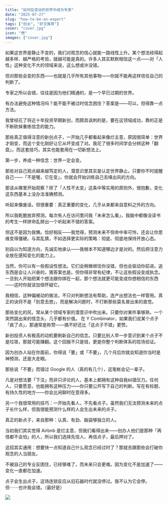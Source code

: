 ```yaml
---
title: "如何在变动的世界中成为专家"
date: "2025-07-27"
slug: "how-to-be-an-expert"
tags: ["创业", "好文推荐"]
cover: "cover.jpg"
icon: "😎"
images: ["cover.jpg"]
---
```

如果这世界是静止不变的，我们对观念的信心就能一路线性上升。某个想法经得起越多样、越严格的考验，就越可能是真的。许多人其实默默相信这一点——对「人性」这种变化不大的领域来说，这么想或许没错。



但对那些会变的东西——也就是几乎所有其他事物——你就不能再这样信任自己的判断了。



专家之所以会错，往往是因为他们精通的，是一个早已过期的世界。



有办法避免这种情况吗？能不能不被过时信念困住？答案是——可以，但得靠一点方法。



我曾经花了将近十年投资早期新创，而颇具讽刺的是，要在这领域成功，靠的正是不断砍掉重练信念的能力。



那些真正值得注意的新创点子，一开始几乎都看起来像烂主意，原因很简单：世界才刚变，而这个变化刚好让它从坏变成了对。我花了很多时间学会分辨这种「翻盘」，而这套技巧，其实也能套用在一切新想法上。



第一步，养成一种信念：世界一定会变。



那些对自己观点越来越笃定的人，潜意识里其实是认定世界静止。只要你不时提醒自己——「不是喔，它在变」，你就会开始训练自己去嗅出风的方向。



那该从哪里开始观察？除了「人性不太变」这条中等实用的原则外，很抱歉，变化这东西基本上没办法准确预测。



听起来像废话，但很重要：真正重要的变化，几乎从来都来自意料之外的方向。



所以我乾脆放弃预测。每次有人在访问里问我「未来怎么看」，我脑中都像没读书的考生一样拼命乱掰出一个听起来不错的答案。



但这不是因为我懒。恰好相反——我觉得，预测未来不但命中率可怜，还会让你思维变得僵硬。与其乱猜，不如选择更实际的策略：彻底、彻底地保持开放心态。



别自以为知道方向，先诚实地承认——我根本不知道哪边才是对的。然后把注意力全放在感知变化的能力上。



当然，你可以有一些假设性想法。它们会稍微绑住你没错，但也会驱动你前进。追东西是会让人兴奋的，猜答案也是。但你得非常有纪律，不让这些假设变成执念。
一旦别人开始把某个想法跟你绑在一起，那个想法就更可能变成你想相信的东西——这时你就该加倍怀疑它。



我相信，这种偏被动的做法，不只对判断想法有帮助，连产出想法也一样管用。真正的诀窍不是「刻意去想」，而是解决问题时，不打断那些莫名冒出来的直觉。



那些变化的风，常从某个领域专家的潜意识中吹出来。只要你对某件事够熟，一个突然跳出来的怪念头，几乎都有价值。
在 Y Combinator，如果我们说某个点子「疯了点」，那通常是称赞——搞不好还比「这点子不错」更赞。



新创投资人有极高的动机要刷新自己的信念。只要比别人早一步意识到某个点子不是垃圾，那就可能赚翻。这个回报不只是钱，更是你整个判断体系的现场验证。



因为创办人站在你面前，你得说「要」或「不要」，几个月后你就会知道你当时是神预测，还是大走眼。



那些说「不要」而错过 Google 的人（真的有几个），这笔帐会记一辈子。



凡是对想法要「下注」而非只评论的人，基本上都拥有这种自我纠错压力。任何人，只要愿意，也能拥有这种压力——你只要公开写下自己的判断。写在有标题、有持久性的地方——你会比闲聊时在意得多。



另一个我很常用的技巧：一开始先看人，不先看点子。虽然我们无法预测未来的点子长什么样，但我很能预测什么样的人会生出未来的点子。



真正的新点子，来自那种：认真、有劲、脑袋够独立的人。



当初我们其实觉得 Airbnb 是烂主意，但我们看得出来——创办人他们是那种「再怪都不会怕」的人，所以我们选择先信人、再信点子，最后押对了。



这招其实通用：想要快一点知道自己什么观念已经过时了？那就去跟那些会打破你观念的人当朋友。



不被自己的专业反困住，已经够难了，而未来只会更难。因为变化不是加速了——变化一直都在加速。



点子会生出点子，这场连锁反应从旧石器时代就没停过。我不认为它会停。
但⋯⋯也许我会错。（最好是）




![](https://prod-files-secure.s3.us-west-2.amazonaws.com/112d0858-5090-4d34-a606-b75eb8d65fd2/46476355-9cf3-4e99-9b7a-3531bc426380/1000202064.png?X-Amz-Algorithm=AWS4-HMAC-SHA256&X-Amz-Content-Sha256=UNSIGNED-PAYLOAD&X-Amz-Credential=ASIAZI2LB466XGKZ4QTP%2F20250930%2Fus-west-2%2Fs3%2Faws4_request&X-Amz-Date=20250930T074321Z&X-Amz-Expires=3600&X-Amz-Security-Token=IQoJb3JpZ2luX2VjEF8aCXVzLXdlc3QtMiJGMEQCICETzGOaDzMkfEJ2oBKs8nKcC%2Fviae1%2BElQQ2UszaTlJAiA2%2B%2F%2FD6%2BIiIGNtEHcYXIg59HPyyJwzEGdsN3RipD7VGyqIBAjo%2F%2F%2F%2F%2F%2F%2F%2F%2F%2F8BEAAaDDYzNzQyMzE4MzgwNSIMLrYHwveNJDTAv8UXKtwDXKcutWeHWrU6nGOsEl5HDHFhHvjCjr1W0B%2BvLkMc37nXXtFhhT%2FjqwfEoxUxZVj3Bud4z%2BcbzO3aAAtLdlT0gDDjaqfczXN1f2nP4wj0FyOZjOjl3lZm%2BAve9QTn%2FDiJbvIhXUEGeQRJ4yv29ayaNqRp2%2FWpWGKXp2lHYu3IbMC2DH3hXD%2F2DABgBaGSyq5m0FuJuBv9PTEfLrr1I402OWeZWgwEmnngebeo1TG2yWLUvzrRMaQkF2bmMD7aZG73JQFX9L52P8Hrt80EQ324Fu46ecbY7FtvWJybfcJg37w%2BbdlKj4sml7d%2BXZ66c%2F%2FrnTxHLgWzHL7iieMHzD3o38vKDf1nsQa35S%2FTO1YBQuv3bPVWlUHjD2Fj53%2BCwb7o1PWE0h1CUrh2b9PhliarzzG4tzy0R3dzFtFJV81ME2apwYZxi9FqhMii0urIXfeEmHexNz96MknPzy8teIwM4nXT%2FOPGtDlba%2FCVll%2FCLDbKfSAkCm7mw1uIeNvIME3FuC40qJ1KcWYpymeQhvtR%2BkcGdUnFBaVnlUZzpZtX9mOnQ6nHihdFMqByJxT7cFXc8WMDKsvgphWsh9bUQ6TW4N1O1OfE%2BQFVup5U95STbiP4Qbl80%2FuqLRzUwnow0IfuxgY6pgEeUXDzwxu9RVTTVbUs11eDNEY3dKyLRuLsgzQY0k6UPhDv5TY%2FtjgHmuFwyBlkKLNADpzs%2FBY%2Fqav2azo4Oadu7vBv7KyTBhDKNzCDMga0XyLMbwIyPbSnulJxvjQ9tW7bAjZdcy6z43dyky3n5BiyJ9qIEACahgXQ8N4rU%2Ff91AUcP%2BwKHTwhD0BgYDKvumdAmOto4LgFMPbNiI60VMFcvSbXqCVC&X-Amz-Signature=abe2bc32787a1b6268eb6bfa37e0d7e8eb6d8a0919c2bb3b5955ac04c24a1bde&X-Amz-SignedHeaders=host&x-amz-checksum-mode=ENABLED&x-id=GetObject)

